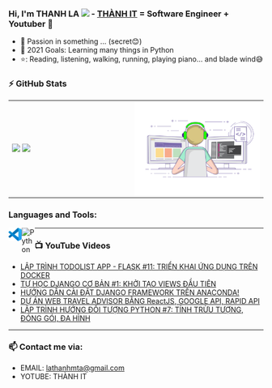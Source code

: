 ### Hi, I'm THANH LA <img src="https://media.giphy.com/media/hvRJCLFzcasrR4ia7z/giphy.gif" width="25px"> -  [THÀNH IT][website] = Software Engineer + Youtuber 🌻  


- 🔭 Passion in something ... (secret😊)
- 💪 2021 Goals: Learning many things in Python
- ⭐: Reading, listening, walking, running, playing piano... and blade wind😅

### :zap: GitHub Stats

<table>
<tr>
  <td width="48%">
    <img src="https://github-readme-stats.vercel.app/api?username=ThanhLa1802&show_icons=true&hide=contribs,issues&hide_border=true" />
    <img src="https://github-readme-stats.vercel.app/api/top-langs/?username=ThanhLa1802&layout=compact&show_icons=true&hide_border=true" />
  </td>
  <td width="52%"><img alt="gif" align="right" src=".github/assets/coding-freak.gif"/></td>
</tr>
<table>

### Languages and Tools:
<img align="left" alt="Visual Studio Code" width="26px" src="https://raw.githubusercontent.com/github/explore/80688e429a7d4ef2fca1e82350fe8e3517d3494d/topics/visual-studio-code/visual-studio-code.png" />
<img align="left" alt="Python" width="26px" src="https://upload.wikimedia.org/wikipedia/commons/thumb/0/0a/Python.svg/1200px-Python.svg.png" /> 

---

### 📺 YouTube Videos

<!-- YOUTUBE:START -->
- [LẬP TRÌNH TODOLIST APP - FLASK #11: TRIỂN KHAI ỨNG DỤNG TRÊN DOCKER](https://www.youtube.com/watch?v=SB8rR3qXs7w)
- [TỰ HỌC DJANGO CƠ BẢN #1: KHỞI TẠO VIEWS ĐẦU TIÊN](https://www.youtube.com/watch?v=q6wpserIMQ8)
- [HƯỚNG DẪN CÀI ĐẶT DJANGO FRAMEWORK TRÊN ANACONDA!](https://www.youtube.com/watch?v=NQKMoj_FYbY)
- [DỰ ÁN WEB TRAVEL ADVISOR BẰNG ReactJS, GOOGLE API, RAPID API](https://www.youtube.com/watch?v=BOTmB5qhAJA)
- [LẬP TRÌNH HƯỚNG ĐỐI TƯỢNG PYTHON #7: TÍNH TRỪU TƯỢNG, ĐÓNG GÓI, ĐA HÌNH](https://www.youtube.com/watch?v=1sLu5xakraM)
<!-- YOUTUBE:END -->

---

### 📫 Contact me via:
- EMAIL: lathanhmta@gmail.com
- YOTUBE: THÀNH IT

[website]: https://www.youtube.com/channel/UC9L5_YMFz8JfBeQtUic8-3A
